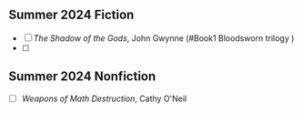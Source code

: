 ## Summer 2024 Fiction
- [ ] *The Shadow of the Gods*, John Gwynne (#Book1 Bloodsworn trilogy )
- [ ] 
## Summer 2024 Nonfiction 
- [ ] *Weapons of Math Destruction*, Cathy O'Neil 

